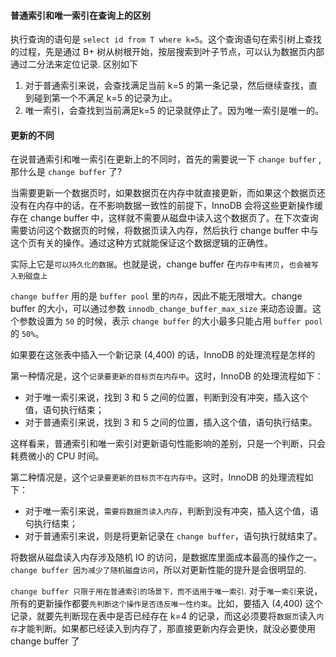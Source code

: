 #### 普通索引和唯一索引在查询上的区别
执行查询的语句是 `select id from T where k=5`。这个查询语句在索引树上查找的过程，先是通过 B+ 树从树根开始，按层搜索到叶子节点，可以认为数据页内部通过二分法来定位记录.
区别如下
1. 对于普通索引来说，会查找满足当前 k=5 的第一条记录，然后继续查找，直到碰到第一个不满足 k=5 的记录为止。
2. 唯一索引，会查找到当前满足k=5 的记录就停止了。因为唯一索引是唯一的。

#### 更新的不同
在说普通索引和唯一索引在更新上的不同时，首先的需要说一下 `change buffer` , 那什么是 `change buffer` 了?

当需要更新一个数据页时，如果数据页在内存中就直接更新，而如果这个数据页还没有在内存中的话，在不影响数据一致性的前提下，InnoDB 会将这些更新操作缓存在 change buffer 中，这样就不需要从磁盘中读入这个数据页了。在下次查询需要访问这个数据页的时候，将数据页读入内存，然后执行 change buffer 中与这个页有关的操作。通过这种方式就能保证这个数据逻辑的正确性。

实际上它是`可以持久化的数据`。也就是说，change buffer 在`内存中有拷贝`，`也会被写入到磁盘上`

`change buffer` 用的是 `buffer pool` 里的`内存`，因此不能无限增大。change buffer 的大小，可以通过参数 `innodb_change_buffer_max_size` 来动态设置。这个参数设置为 `50` 的时候，表示 `change buffer` 的大小最多只能占用 `buffer pool` 的 `50%`。

如果要在这张表中插入一个新记录 (4,400) 的话，InnoDB 的处理流程是怎样的

第一种情况是，这个`记录要更新的目标页在内存中`。这时，InnoDB 的处理流程如下：

* 对于唯一索引来说，找到 3 和 5 之间的位置，判断到没有冲突，插入这个值，语句执行结束；
* 对于普通索引来说，找到 3 和 5 之间的位置，插入这个值，语句执行结束。

这样看来，普通索引和唯一索引对更新语句性能影响的差别，只是一个判断，只会耗费微小的 CPU 时间。

第二种情况是，这个`记录要更新的目标页不在内存中`。这时，InnoDB 的处理流程如下：
* 对于唯一索引来说，`需要将数据页读入内存`，判断到没有冲突，插入这个值，语句执行结束；
* 对于普通索引来说，则是将更新记录在 `change buffer`，语句执行就结束了。

将数据从磁盘读入内存涉及随机 IO 的访问，是数据库里面成本最高的操作之一。`change buffer 因为减少了随机磁盘访问`，所以对更新性能的提升是会很明显的.

`change buffer 只限于用在普通索引的场景下，而不适用于唯一索引`.
对于`唯一索引`来说，所有的更新操作都要`先判断这个操作是否违反唯一性约束`。比如，要插入 (4,400) 这个记录，就要先判断现在表中是否已经存在 k=4 的记录，而这必须要将`数据页`读入`内存`才能判断。如果都已经读入到内存了，那直接更新内存会更快，就没必要使用 change buffer 了



